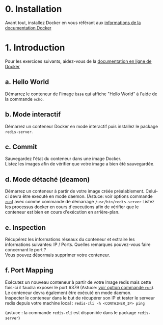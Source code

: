 # 0. Installation

Avant tout, installez Docker en vous référant aux [informations de la documentation Docker](http://docs.docker.io/en/latest/installation/)

# 1. Introduction

Pour les exercices suivants, aidez-vous de la [documentation en ligne de Docker](http://docs.docker.io/en/latest/reference/commandline/)

## a. Hello World

Démarrez le conteneur de l'image `base` qui affiche "Hello World" à l'aide de la commande `echo`.

## b. Mode interactif

Démarrez un conteneur Docker en mode interactif puis installez le package `redis-server`.

## c. Commit

Sauvegardez l'état du conteneur dans une image Docker.  
Listez les images afin de vérifier que votre image a bien été sauvegardée.

## d. Mode détaché (deamon)

Démarrez un conteneur à partir de votre image créée préalablement. Celui-ci devra être executé en mode daemon. (Astuce: voir options commande [`run`](http://docs.docker.io/en/latest/reference/commandline/cli/#run)) avec comme commande de démarrage `/usr/bin/redis-server`
Listez les processus docker en cours d'executions afin de vérifier que le conteneur est bien en cours d'exécution en arrière-plan.

## e. Inspection

Récupérez les informations réseaux du conteneur et extraire les informations suivantes: IP / Ports.
Quelles remarques pouvez-vous faire concernant le port ?  
Vous pouvez désormais supprimer votre conteneur.

## f. Port Mapping

Exécutez un nouveau conteneur à partir de votre Image redis mais cette fois-ci il faudra exposer le port 6379 (Astuce: [voir option commande `run`](http://docs.docker.io/en/latest/reference/run/)). Le conteneur devra également être exécuté en mode daemon.  
Inspecter le conteneur dans le but de récupérer son IP et tester le serveur redis depuis votre machine local : `redis-cli -h <CONTAINER_IP> ping`

(astuce : la commande `redis-cli` est disponible dans le package `redis-server`)
